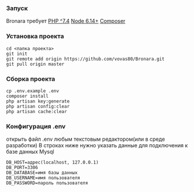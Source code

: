 ### Запуск
Bronara требует [PHP ^7.4](https://www.php.net/downloads) [Node 6.14+](https://nodejs.org/en/download/) [Composer](https://getcomposer.org/download/)

### Установка проекта
```
cd <папка проекта>
git init
git remote add origin https://github.com/vovas80/Bronara.git
git pull origin master
```
### Сборка проекта
```
cp .env.example .env
composer install
php artisan key:generate
php artisan config:clear
php artisan cache:clear
```
### Конфигурация .env
открыть файл .env любым текстовым редактором(или в среде разработки) В строках ниже нужно указать данные для подключения к базе данных Mysql

```
DB_HOST=адрес(localhost, 127.0.0.1)
DB_PORT=3306
DB_DATABASE=имя базы данных
DB_USERNAME=имя пользователя
DB_PASSWORD=пароль пользователя
```

